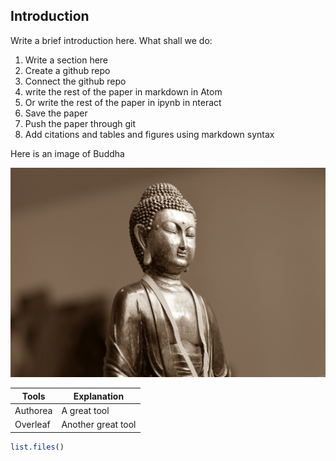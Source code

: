 ## Introduction

Write a  brief introduction here. What shall we do:

1. Write a section here
2. Create a github repo
3. Connect the github repo
4. write the rest of the paper in markdown in Atom
5. Or write the rest of the paper in ipynb in nteract
6. Save the paper
7. Push the paper through git
8. Add citations and tables and figures using markdown syntax

Here is an image of Buddha

![buddha](/figures/buddha/buddha.jpg)

| Tools | Explanation            |
|-------|------------------------|
| Authorea | A great tool        |
| Overleaf | Another great tool  |


```R
list.files()
```
